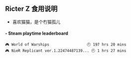 ## Ricter Z 食用说明
- 喜欢猫猫，是个冇猫孤儿

<!-- steam-box start -->
#### - Steam playtime leaderboard
```text
🎮 World of Warships                 🕘 197 hrs 20 mins
🎮 NieR Replicant ver.1.22474487139... 🕘 1 hrs 27 mins
```
<!-- Powered by https://github.com/YouEclipse/steam-box . -->
<!-- steam-box end -->
